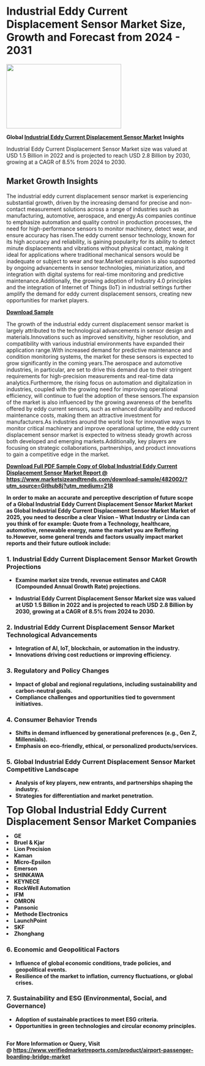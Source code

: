 <H1>Industrial Eddy Current Displacement Sensor Market Size, Growth and Forecast from 2024 - 2031</H1><img class="aligncenter size-medium wp-image-584254" src="https://thirdeyenews.in/wp-content/uploads/2024/09/Global-Market-Research-300x168.jpeg" alt="" width="300" height="168" /><p><strong>Global&nbsp;<a href="https://www.marketsizeandtrends.com/download-sample/482002/?utm_source=Github8j?utm_medium=218">Industrial Eddy Current Displacement Sensor Market</a> Insights</strong></p><p>Industrial Eddy Current Displacement Sensor Market size was valued at USD 1.5 Billion in 2022 and is projected to reach USD 2.8 Billion by 2030, growing at a CAGR of 8.5% from 2024 to 2030.</p><p><h2>Market Growth Insights</h2> <p>The industrial eddy current displacement sensor market is experiencing substantial growth, driven by the increasing demand for precise and non-contact measurement solutions across a range of industries such as manufacturing, automotive, aerospace, and energy.As companies continue to emphasize automation and quality control in production processes, the need for high-performance sensors to monitor machinery, detect wear, and ensure accuracy has risen.The eddy current sensor technology, known for its high accuracy and reliability, is gaining popularity for its ability to detect minute displacements and vibrations without physical contact, making it ideal for applications where traditional mechanical sensors would be inadequate or subject to wear and tear.Market expansion is also supported by ongoing advancements in sensor technologies, miniaturization, and integration with digital systems for real-time monitoring and predictive maintenance.Additionally, the growing adoption of Industry 4.0 principles and the integration of Internet of Things (IoT) in industrial settings further amplify the demand for eddy current displacement sensors, creating new opportunities for market players.</p> <p><strong><a href="#">Download Sample</a></strong></p> <p>The growth of the industrial eddy current displacement sensor market is largely attributed to the technological advancements in sensor design and materials.Innovations such as improved sensitivity, higher resolution, and compatibility with various industrial environments have expanded their application range.With increased demand for predictive maintenance and condition monitoring systems, the market for these sensors is expected to grow significantly in the coming years.The aerospace and automotive industries, in particular, are set to drive this demand due to their stringent requirements for high-precision measurements and real-time data analytics.Furthermore, the rising focus on automation and digitalization in industries, coupled with the growing need for improving operational efficiency, will continue to fuel the adoption of these sensors.The expansion of the market is also influenced by the growing awareness of the benefits offered by eddy current sensors, such as enhanced durability and reduced maintenance costs, making them an attractive investment for manufacturers.As industries around the world look for innovative ways to monitor critical machinery and improve operational uptime, the eddy current displacement sensor market is expected to witness steady growth across both developed and emerging markets.Additionally, key players are focusing on strategic collaborations, partnerships, and product innovations to gain a competitive edge in the market.<p><strong><a href="#"></p><p><span class=""><strong>Download Full PDF Sample Copy of Global Industrial Eddy Current Displacement Sensor Market Report</strong> @ <a href="https://www.marketsizeandtrends.com/download-sample/482002/?utm_source=Github8j?utm_medium=218" target="_blank">https://www.marketsizeandtrends.com/download-sample/482002/?utm_source=Github8j?utm_medium=218</a></span></p><p>In order to make an accurate and perceptive description of future scope of a Global&nbsp;Industrial Eddy Current Displacement Sensor Market Market as Global&nbsp;Industrial Eddy Current Displacement Sensor Market Market of 2025, you need to describe a clear Vision &ndash; What Industry or Linda can you think of for example: Quote from a Technology, healthcare, automotive, renewable energy, name the market you are Reffering to.However, some general trends and factors usually impact market reports and their future outlook include:</p><h3>1.&nbsp;<strong>Industrial Eddy Current Displacement Sensor Market Growth Projections</strong></h3><ul><li>Examine market size trends, revenue estimates and CAGR (Compounded Annual Growth Rate) projections.</li><li><p>Industrial Eddy Current Displacement Sensor Market size was valued at USD 1.5 Billion in 2022 and is projected to reach USD 2.8 Billion by 2030, growing at a CAGR of 8.5% from 2024 to 2030.</p></li></ul><h3>2.&nbsp;<strong>Industrial Eddy Current Displacement Sensor Market Technological Advancements</strong></h3><ul><li>Integration of AI, IoT, blockchain, or automation in the industry.</li><li>Innovations driving cost reductions or improving efficiency.</li></ul><h3>3.&nbsp;<strong>Regulatory and Policy Changes</strong></h3><ul><li>Impact of global and regional regulations, including sustainability and carbon-neutral goals.</li><li>Compliance challenges and opportunities tied to government initiatives.</li></ul><h3>4.&nbsp;<strong>Consumer Behavior Trends</strong></h3><ul><li>Shifts in demand influenced by generational preferences (e.g., Gen Z, Millennials).</li><li>Emphasis on eco-friendly, ethical, or personalized products/services.</li></ul><h3>5.&nbsp;<strong>Global Industrial Eddy Current Displacement Sensor Market Competitive Landscape</strong></h3><ul><li>Analysis of key players, new entrants, and partnerships shaping the industry.</li><li>Strategies for differentiation and market penetration.</li></ul><p data-pm-slice="1 1 []"><span style="color: inherit; font-family: inherit; font-size: 25px;">Top Global Industrial Eddy Current Displacement Sensor Market Companies</span></p><div class="" data-test-id=""><p><li>GE</li><li> Bruel & Kjar</li><li> Lion Precision</li><li> Kaman</li><li> Micro-Epsilon</li><li> Emerson</li><li> SHINKAWA</li><li> KEYNECE</li><li> RockWell Automation</li><li> IFM</li><li> OMRON</li><li> Pansonic</li><li> Methode Electronics</li><li> LaunchPoint</li><li> SKF</li><li> Zhonghang</li></p></div><h3>6.&nbsp;<strong>Economic and Geopolitical Factors</strong></h3><ul><li>Influence of global economic conditions, trade policies, and geopolitical events.</li><li>Resilience of the market to inflation, currency fluctuations, or global crises.</li></ul><h3>7.&nbsp;<strong>Sustainability and ESG (Environmental, Social, and Governance)</strong></h3><ul><li>Adoption of sustainable practices to meet ESG criteria.</li><li>Opportunities in green technologies and circular economy principles.</li></ul><h2><strong style="font-size: 14px;">For More Information or Query, Visit @&nbsp;</strong><a style="background-color: #ffffff; font-size: 14px;" href="https://www.marketsizeandtrends.com/report/industrial-eddy-current-displacement-sensor-market/" target="_blank">https://www.verifiedmarketreports.com/product/airport-passenger-boarding-bridge-market</a></h2>